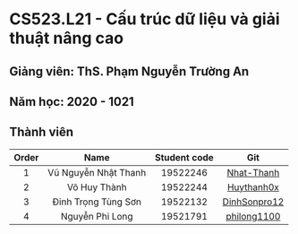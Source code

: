 # CS523.L21 - Cấu trúc dữ liệu và giải thuật nâng cao
## Giảng viên: ThS. Phạm Nguyễn Trường An
## Năm học: 2020 - 1021
## Thành viên
| Order | Name | Student code |Git|
|:-----:|:----:|:------------:|:-:|
| 1 | Vũ Nguyễn Nhật Thanh | 19522246 | [Nhat-Thanh](https://github.com/Nhat-Thanh/) |
| 2 | Võ Huy Thành | 19522244 | [Huythanh0x](https://github.com/Huythanh0x) |
| 3 | Đinh Trọng Tùng Sơn | 19522132 | [DinhSonpro12](https://github.com/DinhSonpro12) |
| 4 | Nguyễn Phi Long | 19521791 | [philong1100 ](https://github.com/19521791) |
